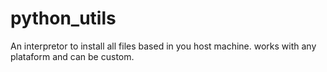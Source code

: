 # python_utils
An interpretor to install all files based in you host machine.
works with any plataform and can be custom.
